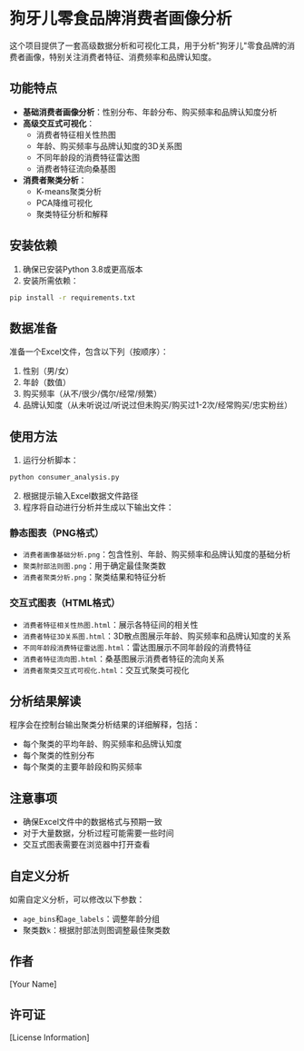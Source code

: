 # 狗牙儿零食品牌消费者画像分析

这个项目提供了一套高级数据分析和可视化工具，用于分析"狗牙儿"零食品牌的消费者画像，特别关注消费者特征、消费频率和品牌认知度。

## 功能特点

- **基础消费者画像分析**：性别分布、年龄分布、购买频率和品牌认知度分析
- **高级交互式可视化**：
  - 消费者特征相关性热图
  - 年龄、购买频率与品牌认知度的3D关系图
  - 不同年龄段的消费特征雷达图
  - 消费者特征流向桑基图
- **消费者聚类分析**：
  - K-means聚类分析
  - PCA降维可视化
  - 聚类特征分析和解释

## 安装依赖

1. 确保已安装Python 3.8或更高版本
2. 安装所需依赖：

```bash
pip install -r requirements.txt
```

## 数据准备

准备一个Excel文件，包含以下列（按顺序）：
1. 性别（男/女）
2. 年龄（数值）
3. 购买频率（从不/很少/偶尔/经常/频繁）
4. 品牌认知度（从未听说过/听说过但未购买/购买过1-2次/经常购买/忠实粉丝）

## 使用方法

1. 运行分析脚本：

```bash
python consumer_analysis.py
```

2. 根据提示输入Excel数据文件路径
3. 程序将自动进行分析并生成以下输出文件：

### 静态图表（PNG格式）
- `消费者画像基础分析.png`：包含性别、年龄、购买频率和品牌认知度的基础分析
- `聚类肘部法则图.png`：用于确定最佳聚类数
- `消费者聚类分析.png`：聚类结果和特征分析

### 交互式图表（HTML格式）
- `消费者特征相关性热图.html`：展示各特征间的相关性
- `消费者特征3D关系图.html`：3D散点图展示年龄、购买频率和品牌认知度的关系
- `不同年龄段消费特征雷达图.html`：雷达图展示不同年龄段的消费特征
- `消费者特征流向图.html`：桑基图展示消费者特征的流向关系
- `消费者聚类交互式可视化.html`：交互式聚类可视化

## 分析结果解读

程序会在控制台输出聚类分析结果的详细解释，包括：
- 每个聚类的平均年龄、购买频率和品牌认知度
- 每个聚类的性别分布
- 每个聚类的主要年龄段和购买频率

## 注意事项

- 确保Excel文件中的数据格式与预期一致
- 对于大量数据，分析过程可能需要一些时间
- 交互式图表需要在浏览器中打开查看

## 自定义分析

如需自定义分析，可以修改以下参数：
- `age_bins`和`age_labels`：调整年龄分组
- 聚类数`k`：根据肘部法则图调整最佳聚类数

## 作者

[Your Name]

## 许可证

[License Information] 